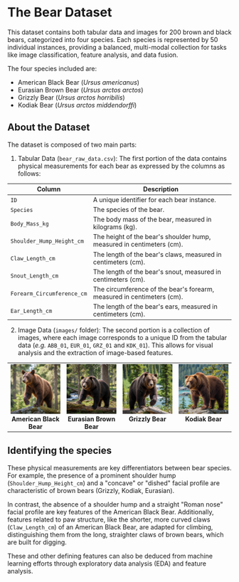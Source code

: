 # The Bear Dataset

This dataset contains both tabular data and images for 200 brown and black bears, categorized into four species. Each species is represented by 50 individual instances, providing a balanced, multi-modal collection for tasks like image classification, feature analysis, and data fusion.

The four species included are:
- American Black Bear (*Ursus americanus*)
- Eurasian Brown Bear (*Ursus arctos arctos*)
- Grizzly Bear (*Ursus arctos horribilis*)
- Kodiak Bear (*Ursus arctos middendorffi*)

## About the Dataset
The dataset is composed of two main parts:

1. Tabular Data (`bear_raw_data.csv`): The first portion of the data contains physical measurements for each bear as expressed by the columns as follows:

| Column                      | Description                                                  |
| --------------------------- | ------------------------------------------------------------ |
| `ID`                        | A unique identifier for each bear instance.                  |
| `Species`                   | The species of the bear.                                     |
| `Body_Mass_kg`              | The body mass of the bear, measured in kilograms (kg).         |
| `Shoulder_Hump_Height_cm`   | The height of the bear's shoulder hump, measured in centimeters (cm). |
| `Claw_Length_cm`            | The length of the bear's claws, measured in centimeters (cm).  |
| `Snout_Length_cm`           | The length of the bear's snout, measured in centimeters (cm).  |
| `Forearm_Circumference_cm`  | The circumference of the bear's forearm, measured in centimeters (cm). |
| `Ear_Length_cm`             | The length of the bear's ears, measured in centimeters (cm).   |

2. Image Data (`images/` folder): The second portion is a collection of images, where each image corresponds to a unique ID from the tabular data (*e.g.* `ABB_01`, `EUR_01`, `GRZ_01` and `KDK_01`). This allows for visual analysis and the extraction of image-based features.

<table>
  <tr>
    <td align="center" valign="top" width="25%">
      <img src="images/ABB_01.png" alt="American Black Bear" width="200">
      <b>
        American Black Bear
      </b>
    </td>
    <td align="center" valign="top" width="25%">
      <img src="images/EUR_01.png" alt="Eurasian Brown Bear" width="200">
      <b>
        Eurasian Brown Bear
      </b>
    </td>
    <td align="center" valign="top" width="25%">
      <img src="images/GRZ_01.png" alt="Grizzly Bear" width="200">
      <b>
        Grizzly Bear
      </b>
    </td>
    <td align="center" valign="top" width="25%">
      <img src="images/KDK_01.png" alt="Kodiak Bear" width="200">
      <b>
        Kodiak Bear
      </b>
    </td>
  </tr>
</table>

## Identifying the species

These physical measurements are key differentiators between bear species. For example, the presence of a prominent shoulder hump (`Shoulder_Hump_Height_cm`) and a "concave" or "dished" facial profile are characteristic of brown bears (Grizzly, Kodiak, Eurasian). 

In contrast, the absence of a shoulder hump and a straight "Roman nose" facial profile are key features of the American Black Bear. Additionally, features related to paw structure, like the shorter, more curved claws (`Claw_Length_cm`) of an American Black Bear, are adapted for climbing, distinguishing them from the long, straighter claws of brown bears, which are built for digging.

These and other defining features can also be deduced from machine learning efforts through exploratory data analysis (EDA) and feature analysis.
